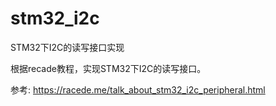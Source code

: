 # stm32_i2c
STM32下I2C的读写接口实现

根据recade教程，实现STM32下I2C的读写接口。

参考: https://racede.me/talk_about_stm32_i2c_peripheral.html
